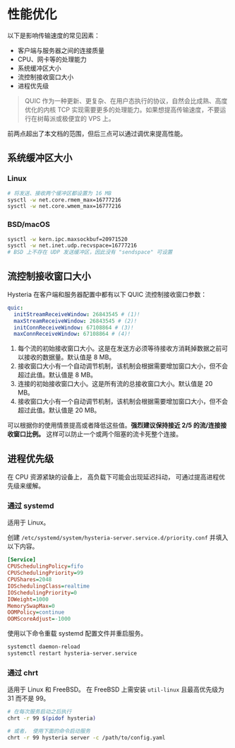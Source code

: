 # 性能优化

以下是影响传输速度的常见因素：

- 客户端与服务器之间的连接质量
- CPU、网卡等的处理能力
- 系统缓冲区大小
- 流控制接收窗口大小
- 进程优先级

> QUIC 作为一种更新、更复杂、在用户态执行的协议，自然会比成熟、高度优化的内核 TCP 实现需要更多的处理能力。如果想提高传输速度，不要运行在树莓派或极便宜的 VPS 上。

前两点超出了本文档的范围，但后三点可以通过调优来提高性能。

## 系统缓冲区大小

### Linux

```bash
# 将发送、接收两个缓冲区都设置为 16 MB
sysctl -w net.core.rmem_max=16777216
sysctl -w net.core.wmem_max=16777216
```

### BSD/macOS

```bash
sysctl -w kern.ipc.maxsockbuf=20971520
sysctl -w net.inet.udp.recvspace=16777216
# BSD 上不存在 UDP 发送缓冲区，因此没有 "sendspace" 可设置
```

## 流控制接收窗口大小

Hysteria 在客户端和服务器配置中都有以下 QUIC 流控制接收窗口参数：

```yaml
quic:
  initStreamReceiveWindow: 26843545 # (1)!
  maxStreamReceiveWindow: 26843545 # (2)!
  initConnReceiveWindow: 67108864 # (3)!
  maxConnReceiveWindow: 67108864 # (4)!
```

1. 每个流的初始接收窗口大小。这是在发送方必须等待接收方消耗掉数据之前可以接收的数据量。默认值是 8 MB。
2. 接收窗口大小有一个自动调节机制，该机制会根据需要增加窗口大小，但不会超过此值。默认值是 8 MB。
3. 连接的初始接收窗口大小。这是所有流的总接收窗口大小。默认值是 20 MB。
4. 接收窗口大小有一个自动调节机制，该机制会根据需要增加窗口大小，但不会超过此值。默认值是 20 MB。

可以根据你的使用情景提高或者降低这些值。**强烈建议保持接近 2/5 的流/连接接收窗口比例。** 这样可以防止一个或两个阻塞的流卡死整个连接。

## 进程优先级

在 CPU 资源紧缺的设备上， 高负载下可能会出现延迟抖动， 可通过提高进程优先级来缓解。

### 通过 systemd

适用于 Linux。

创建 `/etc/systemd/system/hysteria-server.service.d/priority.conf` 并填入以下内容。

```ini
[Service]
CPUSchedulingPolicy=fifo
CPUSchedulingPriority=99
CPUShares=2048
IOSchedulingClass=realtime
IOSchedulingPriority=0
IOWeight=1000
MemorySwapMax=0
OOMPolicy=continue
OOMScoreAdjust=-1000
```

使用以下命令重载 systemd 配置文件并重启服务。

```bash
systemctl daemon-reload
systemctl restart hysteria-server.service
```

### 通过 chrt

适用于 Linux 和 FreeBSD。 在 FreeBSD 上需安装 `util-linux` 且最高优先级为 31 而不是 99。

```bash
# 在每次服务启动之后执行
chrt -r 99 $(pidof hysteria)

# 或者， 使用下面的命令启动服务
chrt -r 99 hysteria server -c /path/to/config.yaml
```
